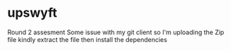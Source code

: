 # upswyft
Round 2 assesment
Some issue with my git client so I'm uploading the Zip file
kindly extract the file then install the dependencies
